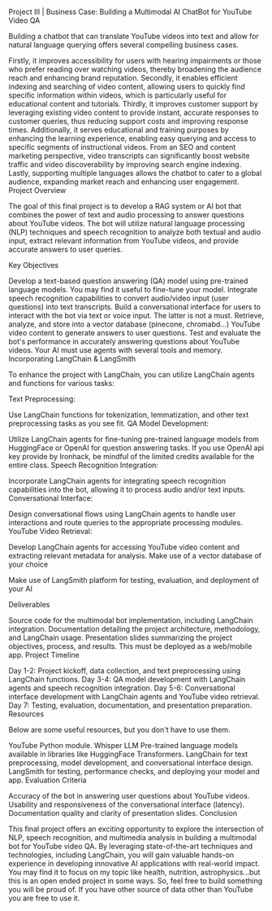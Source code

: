 Project III | Business Case: Building a Multimodal AI ChatBot for YouTube Video QA

Building a chatbot that can translate YouTube videos into text and allow for natural language querying offers several compelling business cases.

Firstly, it improves accessibility for users with hearing impairments or those who prefer reading over watching videos, thereby broadening the audience reach and enhancing brand reputation.
Secondly, it enables efficient indexing and searching of video content, allowing users to quickly find specific information within videos, which is particularly useful for educational content and tutorials.
Thirdly, it improves customer support by leveraging existing video content to provide instant, accurate responses to customer queries, thus reducing support costs and improving response times.
Additionally, it serves educational and training purposes by enhancing the learning experience, enabling easy querying and access to specific segments of instructional videos. From an SEO and content marketing perspective, video transcripts can significantly boost website traffic and video discoverability by improving search engine indexing. Lastly, supporting multiple languages allows the chatbot to cater to a global audience, expanding market reach and enhancing user engagement.
Project Overview

The goal of this final project is to develop a RAG system or AI bot that combines the power of text and audio processing to answer questions about YouTube videos. The bot will utilize natural language processing (NLP) techniques and speech recognition to analyze both textual and audio input, extract relevant information from YouTube videos, and provide accurate answers to user queries.

Key Objectives

Develop a text-based question answering (QA) model using pre-trained language models. You may find it useful to fine-tune your model.
Integrate speech recognition capabilities to convert audio/video input (user questions) into text transcripts.
Build a conversational interface for users to interact with the bot via text or voice input. The latter is not a must.
Retrieve, analyze, and store into a vector database (pinecone, chromabd...) YouTube video content to generate answers to user questions.
Test and evaluate the bot's performance in accurately answering questions about YouTube videos.
Your AI must use agents with several tools and memory.
Incorporating LangChain & LangSmith

To enhance the project with LangChain, you can utilize LangChain agents and functions for various tasks:

Text Preprocessing:

Use LangChain functions for tokenization, lemmatization, and other text preprocessing tasks as you see fit.
QA Model Development:

Utilize LangChain agents for fine-tuning pre-trained language models from HuggingFace or OpenAI for question answering tasks. If you use OpenAI api key provide by Ironhack, be mindful of the limited credits available for the entire class.
Speech Recognition Integration:

Incorporate LangChain agents for integrating speech recognition capabilities into the bot, allowing it to process audio and/or text inputs.
Conversational Interface:

Design conversational flows using LangChain agents to handle user interactions and route queries to the appropriate processing modules.
YouTube Video Retrieval:

Develop LangChain agents for accessing YouTube video content and extracting relevant metadata for analysis.
Make use of a vector database of your choice

Make use of LangSmith platform for testing, evaluation, and deployment of your AI

Deliverables

Source code for the multimodal bot implementation, including LangChain integration.
Documentation detailing the project architecture, methodology, and LangChain usage.
Presentation slides summarizing the project objectives, process, and results.
This must be deployed as a web/mobile app.
Project Timeline

Day 1-2: Project kickoff, data collection, and text preprocessing using LangChain functions.
Day 3-4: QA model development with LangChain agents and speech recognition integration.
Day 5-6: Conversational interface development with LangChain agents and YouTube video retrieval.
Day 7: Testing, evaluation, documentation, and presentation preparation.
Resources

Below are some useful resources, but you don't have to use them.

YouTube Python module.
Whisper LLM
Pre-trained language models available in libraries like HuggingFace Transformers.
LangChain for text preprocessing, model development, and conversational interface design.
LangSmith for testing, performance checks, and deploying your model and app.
Evaluation Criteria

Accuracy of the bot in answering user questions about YouTube videos.
Usability and responsiveness of the conversational interface (latency).
Documentation quality and clarity of presentation slides.
Conclusion

This final project offers an exciting opportunity to explore the intersection of NLP, speech recognition, and multimedia analysis in building a multimodal bot for YouTube video QA. By leveraging state-of-the-art techniques and technologies, including LangChain, you will gain valuable hands-on experience in developing innovative AI applications with real-world impact. You may find it to focus on my topic like health, nutrition, astrophysics...but this is an open ended project in some ways. So, feel free to build something you will be proud of. If you have other source of data other than YouTube you are free to use it.
